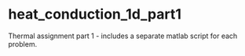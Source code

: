 # heat_conduction_1d_part1

Thermal assignment part 1 - includes a separate matlab script for each problem. 
